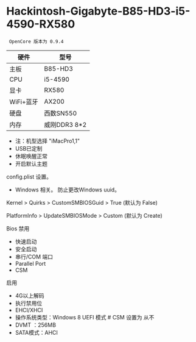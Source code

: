 # Hackintosh-Gigabyte-B85-HD3-i5-4590-RX580

     OpenCore 版本为 0.9.4

| 硬件 | 型号 |
| ---- |-----|
| 主板 | B85-HD3 |
| CPU | i5-4590 |
| 显卡 | RX580 |
|WiFi+蓝牙| AX200|
| 硬盘 | 西数SN550 |
|内存 | 威刚DDR3 8*2 |


- 注：机型选择 "iMacPro1,1"
- USB已定制 
- 休眠唤醒正常
- 开启默认主题


config.plist 设置。
 - Windows 相关。 防止更改Windows uuid。
 

Kernel > Quirks > CustomSMBIOSGuid > True (默认为 False)

PlatformInfo > UpdateSMBIOSMode > Custom (默认为  Create)

Bios
 禁用
- 快速启动
- 安全启动
- 串行/COM 端口
- Parallel Port
- CSM

启用

- 4G以上解码
- 执行禁用位
- EHCI/XHCI 
- 操作系统类型：Windows 8 UEFI 模式 # CSM 设置为 从不
- DVMT ：256MB
- SATA模式：AHCI
